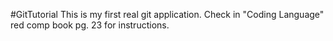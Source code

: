 #GitTutorial
This is my first real git application. Check in "Coding Language" red comp book pg. 23 for instructions.
